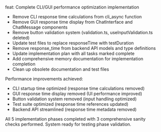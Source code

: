 feat: Complete CLI/GUI performance optimization implementation

- Remove CLI response time calculations from cli_async function
- Remove GUI response time display from ChatInterface and ChatMessage components
- Remove button validation system (validation.ts, useInputValidation.ts deleted)
- Update test files to replace responseTime with testDuration
- Remove response_time from backend API models and type definitions
- Update implementation plan with all tasks marked complete
- Add comprehensive memory documentation for implementation completion
- Clean up obsolete documentation and test files

Performance improvements achieved:
- CLI startup time optimized (response time calculations removed)
- GUI response time display removed (UI performance improved)
- Button validation system removed (input handling optimized)
- Test suite optimized (response time references updated)
- Backend API streamlined (response time metadata removed)

All 5 implementation phases completed with 3 comprehensive sanity checks performed.
System ready for testing phase validation.